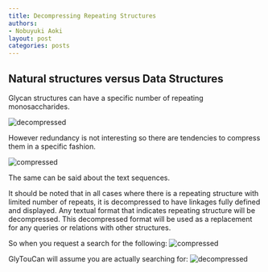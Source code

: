 ```yaml
---
title: Decompressing Repeating Structures
authors:
- Nobuyuki Aoki
layout: post
categories: posts
---
```

## Natural structures versus Data Structures

Glycan structures can have a specific number of repeating monosaccharides.

![decompressed](http://beta.glytoucan.org/glycans/G00285OE/image?style=extended&format=png&notation=cfg)

However redundancy is not interesting so there are tendencies to compress them in a specific fashion.

![compressed](http://www.glycome-db.org/getSugarImage.action?id=15959&type=cfg)

The same can be said about the text sequences.

It should be noted that in all cases where there is a repeating structure with limited number of repeats, it is decompressed to have linkages fully defined and displayed.  Any textual format that indicates repeating structure will be decompressed.  This decompressed format will be used as a replacement for any queries or relations with other structures.

So when you request a search for the following:
![compressed](http://www.glycome-db.org/getSugarImage.action?id=15959&type=cfg)

GlyTouCan will assume you are actually searching for:
![decompressed](http://beta.glytoucan.org/glycans/G00285OE/image?style=extended&format=png&notation=cfg)
